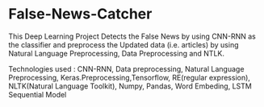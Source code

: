 # False-News-Catcher
This Deep Learning Project Detects the False News by using CNN-RNN as the classifier and preprocess the Updated data (i.e.  articles) by using Natural Language Preprocessing, Data Preprocessing and NTLK.

Technologies used :  CNN-RNN, Data preprocessing, Natural Language Preprocessing, Keras.Preprocessing,Tensorflow, RE(regular expression), NLTK(Natural Language Toolkit), Numpy, Pandas, Word Embeding, LSTM Sequential Model
